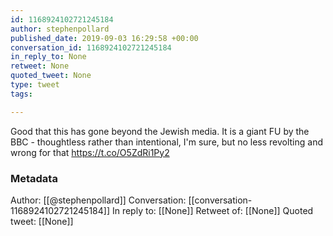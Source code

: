 ```yaml
---
id: 1168924102721245184
author: stephenpollard
published_date: 2019-09-03 16:29:58 +00:00
conversation_id: 1168924102721245184
in_reply_to: None
retweet: None
quoted_tweet: None
type: tweet
tags:

---
```


Good that this has gone beyond the Jewish media. It is a giant FU by the BBC - thoughtless rather than intentional, I'm sure, but no less revolting and wrong for that  https://t.co/O5ZdRi1Py2

### Metadata

Author: [[@stephenpollard]]
Conversation: [[conversation-1168924102721245184]]
In reply to: [[None]]
Retweet of: [[None]]
Quoted tweet: [[None]]
